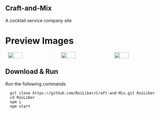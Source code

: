 ## Craft-and-Mix
A cocktail service company site

# Preview Images
<div style="display: flex; justify-content: space-around">
  <img src="https://i.ibb.co/BV5MkT4/top.jpg" width="30%"/>
  <img src="https://i.ibb.co/cNT0gCg/mood.jpg" width="30%"/>
  <img src="https://i.ibb.co/WgwDWRZ/get-in-touch.jpg" width="30%"/>
</div>

## Download & Run
Run the following commands
```
  git clone https://github.com/RoiLiber/Craft-and-Mix.git RoiLiber
  cd RoiLiber
  npm i
  npm start
```
